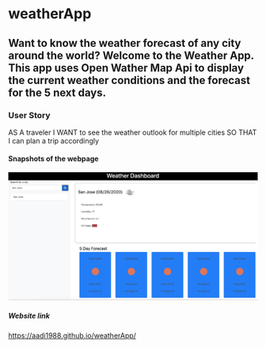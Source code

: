 # weatherApp

## Want to know the weather forecast of any city around the world? Welcome to the Weather App. This app uses Open Wather Map Api to display the current weather conditions and the forecast for the 5 next days.

### User Story
AS A traveler
I WANT to see the weather outlook for multiple cities
SO THAT I can plan a trip accordingly

#### Snapshots of the webpage
![Snapshot of the webpage](assets/images/weather_app_snapshot.png)

##### Website link
https://aadi1988.github.io/weatherApp/